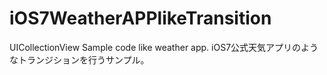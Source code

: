 iOS7WeatherAPPlikeTransition
============================

UICollectionView Sample code like weather app. iOS7公式天気アプリのようなトランジションを行うサンプル。
